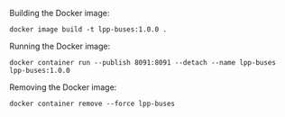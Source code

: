 Building the Docker image: 

`docker image build -t lpp-buses:1.0.0 .`

Running the Docker image:

`docker container run --publish 8091:8091 --detach --name lpp-buses lpp-buses:1.0.0`

Removing the Docker image:

`docker container remove --force lpp-buses`